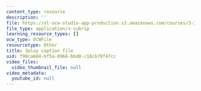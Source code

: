 ```yaml
---
content_type: resource
description: ''
file: https://ol-ocw-studio-app-production.s3.amazonaws.com/courses/3-320-atomistic-computer-modeling-of-materials-sma-5107-spring-2005/f90ca684bf5a8966bbd8c18cb79f47cc_gQ1YPzcHZqo.srt
file_type: application/x-subrip
learning_resource_types: []
ocw_type: OCWFile
resourcetype: Other
title: 3play caption file
uid: f90ca684-bf5a-8966-bbd8-c18cb79f47cc
video_files:
  video_thumbnail_file: null
video_metadata:
  youtube_id: null
---
```

